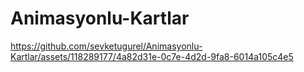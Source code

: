 # Animasyonlu-Kartlar


https://github.com/sevketugurel/Animasyonlu-Kartlar/assets/118289177/4a82d31e-0c7e-4d2d-9fa8-6014a105c4e5

